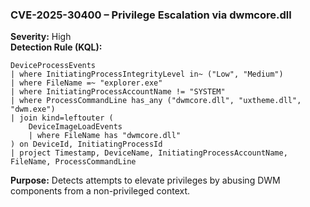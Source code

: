 
### CVE-2025-30400 – Privilege Escalation via dwmcore.dll
**Severity:** High  
**Detection Rule (KQL):**
```kql
DeviceProcessEvents
| where InitiatingProcessIntegrityLevel in~ ("Low", "Medium")
| where FileName =~ "explorer.exe"
| where InitiatingProcessAccountName != "SYSTEM"
| where ProcessCommandLine has_any ("dwmcore.dll", "uxtheme.dll", "dwm.exe")
| join kind=leftouter (
    DeviceImageLoadEvents
    | where FileName has "dwmcore.dll"
) on DeviceId, InitiatingProcessId
| project Timestamp, DeviceName, InitiatingProcessAccountName, FileName, ProcessCommandLine
```
**Purpose:** Detects attempts to elevate privileges by abusing DWM components from a non-privileged context.
